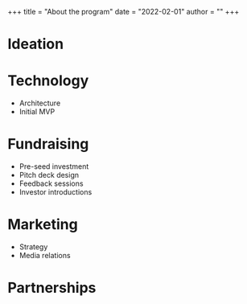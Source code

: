 +++
title = "About the program"
date = "2022-02-01"
author = ""
+++

# Ideation 
# Technology
* Architecture
* Initial MVP
# Fundraising 
* Pre-seed investment
* Pitch deck design
* Feedback sessions
* Investor introductions
# Marketing
* Strategy
* Media relations
# Partnerships

